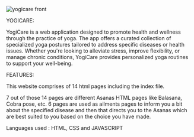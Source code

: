 ![yogicare front](https://github.com/user-attachments/assets/1bd97b1d-cd74-4c5e-961e-7e5a022a97f7)
 
 
 
 YOGICARE:

 YogiCare is a web application designed to promote health and wellness through the practice of yoga. The app offers a curated collection of specialized yoga postures tailored to address specific diseases or health issues. Whether you're looking to alleviate stress, improve flexibility, or manage chronic conditions, YogiCare provides personalized yoga routines to support your well-being.


 FEATURES:

This website comprises of 14 html pages including the index file.

7 out of those 14 pages are different Asanas HTML pages like Balasana, Cobra pose, etc. 6 pages are used as ailments pages to inform you a bit about the specified disease and then that directs you to the Asanas which are best suited to you based on the choice you have made.


Languages used : HTML, CSS and JAVASCRIPT


